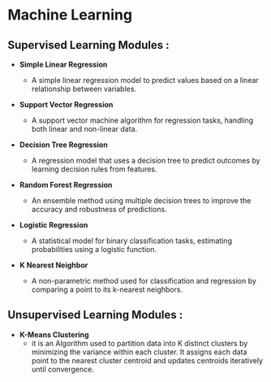 # Machine Learning

## Supervised Learning Modules : 

- **Simple Linear Regression**
  - A simple linear regression model to predict values based on a linear relationship between variables.
  
- **Support Vector Regression**
  - A support vector machine algorithm for regression tasks, handling both linear and non-linear data.

- **Decision Tree Regression**
  - A regression model that uses a decision tree to predict outcomes by learning decision rules from features.

- **Random Forest Regression**
  - An ensemble method using multiple decision trees to improve the accuracy and robustness of predictions.

- **Logistic Regression**
  - A statistical model for binary classification tasks, estimating probabilities using a logistic function.

- **K Nearest Neighbor**
  - A non-parametric method used for classification and regression by comparing a point to its k-nearest neighbors.

## Unsupervised Learning Modules : 

- **K-Means Clustering** 
  - it is an Algorithm used to partition data into K distinct clusters by minimizing the variance within each cluster. It assigns each data point to the 
    nearest cluster centroid and updates centroids iteratively until convergence.
